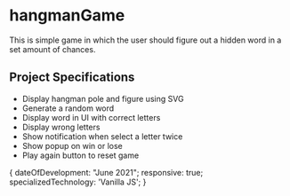 # hangmanGame

This is simple game in which the user should figure out a hidden word in a set amount of chances.


## Project Specifications

- Display hangman pole and figure using SVG
- Generate a random word
- Display word in UI with correct letters
- Display wrong letters
- Show notification when select a letter twice
- Show popup on win or lose
- Play again button to reset game

{ dateOfDevelopment: "June 2021"; responsive: true; specializedTechnology: 'Vanilla JS'; }

